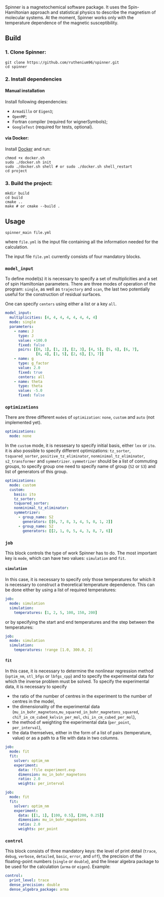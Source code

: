 Spinner is a magnetochemical software package.
It uses the Spin-Hamiltonian approach and statistical physics to describe the magnetism of molecular systems.
At the moment, Spinner works only with the temperature dependence of the
magnetic susceptibility.

## Build

### 1. Clone Spinner:

```shell
git clone https://github.com/ruthenium96/spinner.git
cd spinner
```

### 2. Install dependencies

#### Manual installation

Install following dependencies:

- `Armadillo` or `Eigen3`;
- `OpenMP`;
- Fortran compiler (required for wignerSymbols);
- `GoogleTest` (required for tests, optional).

#### via Docker:

Install [Docker](https://www.docker.com/) and run:

```shell
chmod +x docker.sh
sudo ./docker.sh init
sudo ./docker.sh shell # or sudo ./docker.sh shell_restart
cd project
```

### 3. Build the project:

```shell
mkdir build
cd build
cmake ..
make # or cmake --build .
```
## Usage

```shell
spinner_main file.yml
```
where `file.yml` is the input file containing all the information needed for the calculation.

The input file `file.yml` currently consists of four mandatory blocks. 

### `model_input`

To define model(s) it is necessary to specify a set of multiplicities and a set of spin Hamiltonian parameters. There are three modes of operation of the program: `single`, as well as `trajectory` and `scan`, the last two potentially useful for the construction of residual surfaces.

One can specify `centers` using either a list or a key `all`.

```yml
model_input:
  multiplicities: [4, 4, 4, 4, 4, 4, 4, 4]
  mode: single
  parameters:
    - name: J
      type: J
      value: +100.0
      fixed: false
      pairs: [[0, 1], [1, 2], [2, 3], [4, 5], [5, 6], [6, 7],
              [0, 4], [1, 5], [2, 6], [3, 7]]
    - name: g
      type: g_factor
      value: 2.0
      fixed: true
      centers: all
    - name: theta
      type: theta
      value: -5.0
      fixed: false
```

### `optimizations`

There are three different `mode`s of `optimization`: `none`, `custom` and `auto` (not implemented yet).

```yml
optimizations:
  mode: none
```

In the `custom` mode, it is nessesary to specify initial basis, either `lex` or `ito`. it is also possible to specify different optimizations: `tz_sorter`, `tsquared_sorter`, `positive_tz_eliminator`, `nonminimal_tz_eliminator`, `s2_transformer` and `symmetrizer`. `symmetrizer` should be a list of commuting groups, to specify group one need to specify name of group (`S2` or `S3`) and list of generators of this group.

```yml
optimizations:
  mode: custom
  custom:
    basis: ito
    tz_sorter:
    tsquared_sorter:
    nonminimal_tz_eliminator:
    symmetrizer:
      - group_name: S2
        generators: [[6, 7, 8, 3, 4, 5, 0, 1, 2]]
      - group_name: S2
        generators: [[2, 1, 0, 5, 4, 3, 8, 7, 6]]
```

### `job`
This block controls the type of work Spinner has to do. The most important key is `mode`, which can have two values: `simulation` and `fit`.

#### `simulation`
In this case, it is necessary to specify only those temperatures for which it is necessary to construct a theoretical temperature dependence. This can be done either by using a list of required temperatures:
```yml
job:
  mode: simulation
  simulation:
    temperatures: [1, 2, 5, 100, 150, 200]
```
or by specifying the start and end temperatures and the step between the temperatures:
```yml
job:
  mode: simulation
  simulation:
    temperatures: !range [1.0, 300.0, 2]
```

#### `fit`

In this case, it is necessary to determine the nonlinear regression method (`optim_nm`, `stl_bfgs` or `lbfgs_cpp`) and to specify the experimental data for which the inverse problem must be solved. To specify the experimental data, it is necessary to specify 
- the ratio of the number of centres in the experiment to the number of centres in the model, 
- the dimensionality of the experimental data (`mu_in_bohr_magnetons`,`mu_squared_in_bohr_magnetons_squared`, `chiT_in_cm_cubed_kelvin_per_mol`, `chi_in_cm_cubed_per_mol`), 
- the method of weighting the experimental data (`per_point`, `per_interval`),
- the data themselves, either in the form of a list of pairs (temperature, value) or as a path to a file with data in two columns.

```yml
job:
  mode: fit
  fit:
    solver: optim_nm
    experiment:
      data: !file experiment.exp
      dimension: mu_in_bohr_magnetons
      ratio: 2.0
      weights: per_interval
```
```yml
job:
  mode: fit
  fit:
    solver: optim_nm
    experiment:
      data: [[1, 1], [100, 0.5], [200, 0.25]]
      dimension: mu_in_bohr_magnetons
      ratio: 2.0
      weights: per_point
```

### `control`

This block consists of three mandatory keys: the level of print detail (`trace`, `debug`, `verbose`, `detailed`, `basic`, `error`, and `off`), the precision of the floating-point numbers (`single` or `double`), and the linear algebra package to be used for the calculation (`arma` or `eigen`).
Example:
```yml
control:
  print_level: trace
  dense_precision: double
  dense_algebra_package: arma
```